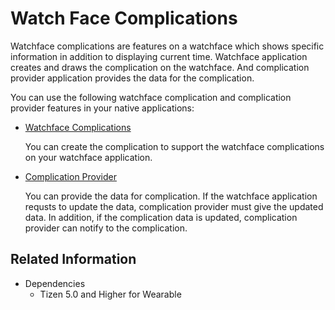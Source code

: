 # Watch Face Complications


Watchface complications are features on a watchface which shows specific information in addition to displaying current time.
Watchface application creates and draws the complication on the watchface. And complication provider application provides the data for the complication.

You can use the following watchface complication and complication provider features in your native applications:

- [Watchface Complications](watchface-complication.md)

  You can create the complication to support the watchface complications on your watchface application.

- [Complication Provider](watchface-complication-provider.md)

  You can provide the data for complication. If the watchface application requsts to update the data, complication provider must give the updated data. In addition, if the complication data is updated, complication provider can notify to the complication.

## Related Information
- Dependencies
  - Tizen 5.0 and Higher for Wearable
